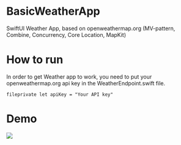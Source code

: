 # BasicWeatherApp
SwiftUI Weather App, based on openweathermap.org (MV-pattern, Combine, Concurrency, Core Location, MapKit)

# How to run
In order to get Weather app to work, you need to put your openweathermap.org api key in the WeatherEndpoint.swift file.

`fileprivate let apiKey = "Your API key"`

# Demo
![](https://github.com/PaszaBelousov/WeatherApp/blob/main/Demo.gif)
